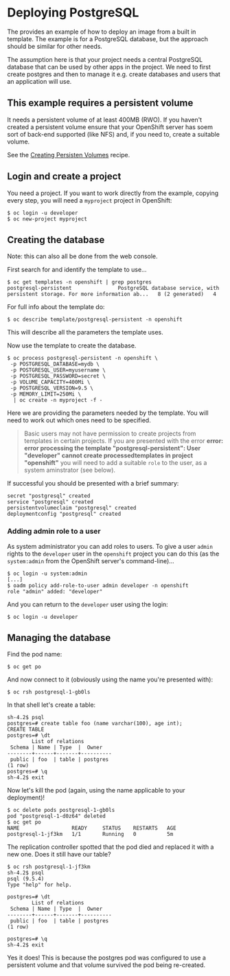# Deploying PostgreSQL

The provides an example of how to deploy an image from a built in template.
The example is for a PostgreSQL database, but the approach should be similar for 
other needs.

The assumption here is that your project needs a central PostgreSQL database that can be
used by other apps in the project. We need to first create postgres and then to manage it 
e.g. create databases and users that an application will use.

## This example requires a persistent volume
It needs a persistent volume of at least 400MB (RWO).
If you haven't created a persistent volume ensure that your
OpenShift server has soem sort of back-end supported (like NFS) and,
if you need to, create a suitable volume.

See the [Creating Persisten Volumes](creating-persistent-volumes.md) recipe.
    
## Login and create a project
You need a project. If you want to work directly from the example,
copying every step, you will need a `myproject` project in OpenShift:

```
$ oc login -u developer
$ oc new-project myproject
```

## Creating the database

Note: this can also all be done from the web console.

First search for and identify the template to use...

```
$ oc get templates -n openshift | grep postgres
postgresql-persistent               PostgreSQL database service, with persistent storage. For more information ab...   8 (2 generated)   4
```

For full info about the template do:
```
$ oc describe template/postgresql-persistent -n openshift
```
This will describe all the parameters the template uses.

Now use the template to create the database.

```
$ oc process postgresql-persistent -n openshift \
 -p POSTGRESQL_DATABASE=mydb \
 -p POSTGRESQL_USER=myusername \
 -p POSTGRESQL_PASSWORD=secret \
 -p VOLUME_CAPACITY=400Mi \
 -p POSTGRESQL_VERSION=9.5 \
 -p MEMORY_LIMIT=250Mi \
  | oc create -n myproject -f -
```
Here we are providing the parameters needed by the template.
You will need to work out which ones need to be specified.

>   Basic users may not have permission to create projects from templates
    in certain projects. If you are presented with the error
    **error: error processing the template "postgresql-persistent":
    User "developer" cannot create processedtemplates in project "openshift"**
    you will need to add a suitable `role` to the user, as a system aminstrator
    (see below).

If successful you should be presented with a brief summary:
```
secret "postgresql" created
service "postgresql" created
persistentvolumeclaim "postgresql" created
deploymentconfig "postgresql" created
```
   
### Adding admin role to a user
As system administrator you can add roles to users. To give a user
`admin` rights to the `developer` user in the `openshift` project
you can do this (as the `system:admin` from the OpenShift server's command-line)...

```
$ oc login -u system:admin
[...]
$ oadm policy add-role-to-user admin developer -n openshift
role "admin" added: "developer"
```

And you can return to the `developer` user using the login:
```
$ oc login -u developer
```

## Managing the database

Find the pod name:

```
$ oc get po
```

And now connect to it (obviously using the name you're presented with):
```
$ oc rsh postgresql-1-gb0ls
```

In that shell let's create a table:
```
sh-4.2$ psql
postgres=# create table foo (name varchar(100), age int);
CREATE TABLE
postgres=# \dt
        List of relations
 Schema | Name | Type  |  Owner
--------+------+-------+----------
 public | foo  | table | postgres
(1 row)
postgres=# \q
sh-4.2$ exit
```

Now let's kill the pod (again, using the name applicable to your deployment)!

```
$ oc delete pods postgresql-1-gb0ls
pod "postgresql-1-d0z64" deleted
$ oc get po
NAME                 READY     STATUS    RESTARTS   AGE
postgresql-1-jf3km   1/1       Running   0          5m
```
The replication controller spotted that the pod died and replaced it with a new one.
Does it still have our table?

```
$ oc rsh postgresql-1-jf3km
sh-4.2$ psql
psql (9.5.4)
Type "help" for help.

postgres=# \dt
        List of relations
 Schema | Name | Type  |  Owner
--------+------+-------+----------
 public | foo  | table | postgres
(1 row)

postgres=# \q
sh-4.2$ exit
```

Yes it does! This is because the postgres pod was configured to use a persistent volume and that volume
survived the pod being re-created.